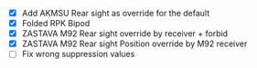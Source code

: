 - [x] Add AKMSU Rear sight as override for the default
- [x] Folded RPK Bipod
- [x] ZASTAVA M92 Rear sight override by receiver + forbid
- [x] ZASTAVA M92 Rear sight Position override by M92 receiver
- [ ] Fix wrong suppression values